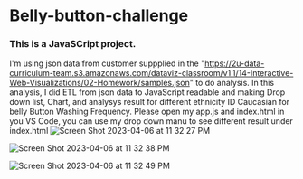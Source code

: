 # Belly-button-challenge

### This is a JavaSCript project.

I'm using json data from customer suppplied in the "https://2u-data-curriculum-team.s3.amazonaws.com/dataviz-classroom/v1.1/14-Interactive-Web-Visualizations/02-Homework/samples.json" to do analysis.
In this analysis, I did ETL from json data to JavaScript readable and making Drop down list, Chart, and analysys result for different ethnicity ID Caucasian for belly Button Washing Frequency.
Please open my app.js and index.html in you VS Code, you can use my drop down manu to see different result under index.html
![Screen Shot 2023-04-06 at 11 32 27 PM](https://user-images.githubusercontent.com/119981450/230535665-ef8aa0cf-ad1d-41dc-a7fd-2666f9c5f597.png)

![Screen Shot 2023-04-06 at 11 32 38 PM](https://user-images.githubusercontent.com/119981450/230535674-dd875d13-a143-4673-b7ff-d80097761753.png)

![Screen Shot 2023-04-06 at 11 32 49 PM](https://user-images.githubusercontent.com/119981450/230535678-4f46e70a-06a2-4517-8ac1-9d5f38487687.png)
